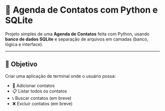 # 📇 Agenda de Contatos com Python e SQLite

Projeto simples de uma **Agenda de Contatos** feita com Python, usando **banco de dados SQLite** e separação de arquivos em camadas (banco, lógica e interface).

---

## 🧠 Objetivo

Criar uma aplicação de terminal onde o usuário possa:

- 📌 Adicionar contatos
- 📋 Listar todos os contatos
- 📞 Buscar contatos (em breve)
- ❌ Excluir contatos (em breve)
